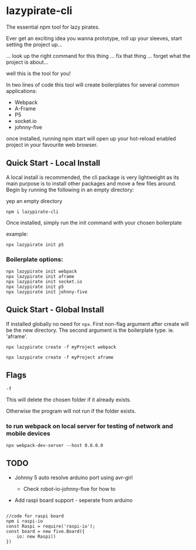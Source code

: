 # lazypirate-cli
The essential npm tool for lazy pirates.

Ever get an exciting idea you wanna prototype, roll up your sleeves, start setting the project up...

... look up the right command for this thing
... fix that thing
... forget what the project is about...

well this is the tool for you!

In two lines of code this tool will create boilerplates for several common applications:

- Webpack
- A-Frame
- P5
- socket.io
- johnny-five

once installed, running npm start will open up your hot-reload enabled project in your favourite web browser.

## Quick Start - Local Install

A local install is recommended, the cli package is very lightweight as its main purpose is to install other packages and move a few files around.
Begin by running the following in an empty directory:

yep an empty directory
```
npm i lazypirate-cli
```
Once installed, simply run the init command with your chosen boilerplate

example:
```
npx lazypirate init p5
```

### Boilerplate options:
```
npx lazypirate init webpack
npx lazypirate init aframe
npx lazypirate init socket.io
npx lazypirate init p5
npx lazypirate init johnny-five
```


## Quick Start - Global Install

If installed globally no need for `npx`.
First non-flag argument after create will be the new directory.
The second argument is the boilerplate type. ie. 'aframe'.

```
npx lazypirate create -f myProject webpack

npx lazypirate create -f myProject aframe

```
## Flags

```
-f
``` 
This will delete the chosen folder if it already exists.

Otherwise the program will not run if the folder exists.


### to run webpack on local server for testing of network and mobile devices

```
npx webpack-dev-server --host 0.0.0.0
```

## TODO

- Johnny 5 auto resolve arduino port using avr-girl
  - Check robot-io-johnny-five for how to

- Add raspi board support - seperate from arduino
```

//code for raspi board
npm i raspi-io
const Raspi = require('raspi-io');
const board = new five.Board({
    io: new Raspi()
})
```